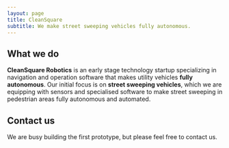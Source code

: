 ```yaml
---
layout: page
title: CleanSquare
subtitle: We make street sweeping vehicles fully autonomous.
---
```

##  What we do ## 

**CleanSquare Robotics** is an early stage technology startup specializing in navigation and operation software that makes utility vehicles **fully autonomous**. Our initial focus is on **street sweeping vehicles**, which we are equipping with sensors and specialised software to make street sweeping in pedestrian areas fully autonomous and automated.

##  Contact us ## 
We are busy building the first prototype, but please feel free to contact us.
